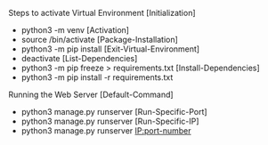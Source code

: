 Steps to activate Virtual Environment 
[Initialization]
- python3 -m venv <virtual-environment-name>
[Activation]
- source <virtual-environment-name>/bin/activate
[Package-Installation]
- python3 -m pip install <package-name>
[Exit-Virtual-Environment]
- deactivate
[List-Dependencies]
- python3 -m pip freeze > requirements.txt
[Install-Dependencies]
- python3 -m pip install -r requirements.txt

Running the Web Server
[Default-Command]
- python3 manage.py runserver 
[Run-Specific-Port]
- python3 manage.py runserver <port-number>
[Run-Specific-IP]
- python3 manage.py runserver <IP:port-number>